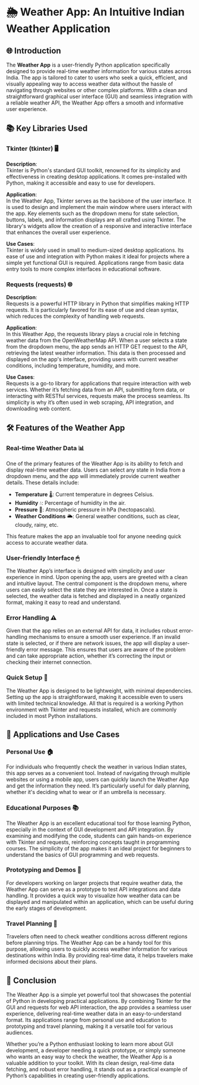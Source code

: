 # 🌦 Weather App: An Intuitive Indian Weather Application

## 🌐 Introduction

The **Weather App** is a user-friendly Python application specifically designed to provide real-time weather information for various states across India. The app is tailored to cater to users who seek a quick, efficient, and visually appealing way to access weather data without the hassle of navigating through websites or other complex platforms. With a clean and straightforward graphical user interface (GUI) and seamless integration with a reliable weather API, the Weather App offers a smooth and informative user experience.

## 📚 Key Libraries Used

### Tkinter (tkinter) 🖥

**Description**:  
Tkinter is Python's standard GUI toolkit, renowned for its simplicity and effectiveness in creating desktop applications. It comes pre-installed with Python, making it accessible and easy to use for developers.

**Application**:  
In the Weather App, Tkinter serves as the backbone of the user interface. It is used to design and implement the main window where users interact with the app. Key elements such as the dropdown menu for state selection, buttons, labels, and information displays are all crafted using Tkinter. The library's widgets allow the creation of a responsive and interactive interface that enhances the overall user experience.

**Use Cases**:  
Tkinter is widely used in small to medium-sized desktop applications. Its ease of use and integration with Python makes it ideal for projects where a simple yet functional GUI is required. Applications range from basic data entry tools to more complex interfaces in educational software.

### Requests (requests) 🌐

**Description**:  
Requests is a powerful HTTP library in Python that simplifies making HTTP requests. It is particularly favored for its ease of use and clean syntax, which reduces the complexity of handling web requests.

**Application**:  
In this Weather App, the requests library plays a crucial role in fetching weather data from the OpenWeatherMap API. When a user selects a state from the dropdown menu, the app sends an HTTP GET request to the API, retrieving the latest weather information. This data is then processed and displayed on the app's interface, providing users with current weather conditions, including temperature, humidity, and more.

**Use Cases**:  
Requests is a go-to library for applications that require interaction with web services. Whether it’s fetching data from an API, submitting form data, or interacting with RESTful services, requests make the process seamless. Its simplicity is why it’s often used in web scraping, API integration, and downloading web content.

## 🛠 Features of the Weather App

### Real-time Weather Data 📊

One of the primary features of the Weather App is its ability to fetch and display real-time weather data. Users can select any state in India from a dropdown menu, and the app will immediately provide current weather details. These details include:

- **Temperature** 🌡: Current temperature in degrees Celsius.
- **Humidity** 💧: Percentage of humidity in the air.
- **Pressure** 🔄: Atmospheric pressure in hPa (hectopascals).
- **Weather Conditions** 🌥: General weather conditions, such as clear, cloudy, rainy, etc.

This feature makes the app an invaluable tool for anyone needing quick access to accurate weather data.

### User-friendly Interface 🖱

The Weather App’s interface is designed with simplicity and user experience in mind. Upon opening the app, users are greeted with a clean and intuitive layout. The central component is the dropdown menu, where users can easily select the state they are interested in. Once a state is selected, the weather data is fetched and displayed in a neatly organized format, making it easy to read and understand.

### Error Handling ⚠

Given that the app relies on an external API for data, it includes robust error-handling mechanisms to ensure a smooth user experience. If an invalid state is selected, or if there are network issues, the app will display a user-friendly error message. This ensures that users are aware of the problem and can take appropriate action, whether it’s correcting the input or checking their internet connection.

### Quick Setup 🚀

The Weather App is designed to be lightweight, with minimal dependencies. Setting up the app is straightforward, making it accessible even to users with limited technical knowledge. All that is required is a working Python environment with Tkinter and requests installed, which are commonly included in most Python installations.

## 💼 Applications and Use Cases

### Personal Use 🏠

For individuals who frequently check the weather in various Indian states, this app serves as a convenient tool. Instead of navigating through multiple websites or using a mobile app, users can quickly launch the Weather App and get the information they need. It’s particularly useful for daily planning, whether it's deciding what to wear or if an umbrella is necessary.

### Educational Purposes 📚

The Weather App is an excellent educational tool for those learning Python, especially in the context of GUI development and API integration. By examining and modifying the code, students can gain hands-on experience with Tkinter and requests, reinforcing concepts taught in programming courses. The simplicity of the app makes it an ideal project for beginners to understand the basics of GUI programming and web requests.

### Prototyping and Demos 🧩

For developers working on larger projects that require weather data, the Weather App can serve as a prototype to test API integrations and data handling. It provides a quick way to visualize how weather data can be displayed and manipulated within an application, which can be useful during the early stages of development.

### Travel Planning 🧳

Travelers often need to check weather conditions across different regions before planning trips. The Weather App can be a handy tool for this purpose, allowing users to quickly access weather information for various destinations within India. By providing real-time data, it helps travelers make informed decisions about their plans.

## 🌟 Conclusion

The Weather App is a simple yet powerful tool that showcases the potential of Python in developing practical applications. By combining Tkinter for the GUI and requests for web API interaction, the app provides a seamless user experience, delivering real-time weather data in an easy-to-understand format. Its applications range from personal use and education to prototyping and travel planning, making it a versatile tool for various audiences.

Whether you’re a Python enthusiast looking to learn more about GUI development, a developer needing a quick prototype, or simply someone who wants an easy way to check the weather, the Weather App is a valuable addition to your toolkit. With its clean design, real-time data fetching, and robust error handling, it stands out as a practical example of Python’s capabilities in creating user-friendly applications.
